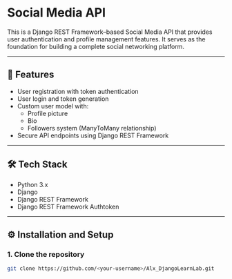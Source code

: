 # Social Media API

This is a Django REST Framework–based Social Media API that provides user authentication and profile management features. It serves as the foundation for building a complete social networking platform.

---

## 🚀 Features

- User registration with token authentication  
- User login and token generation  
- Custom user model with:
  - Profile picture  
  - Bio  
  - Followers system (ManyToMany relationship)  
- Secure API endpoints using Django REST Framework  

---

## 🛠️ Tech Stack

- Python 3.x  
- Django  
- Django REST Framework  
- Django REST Framework Authtoken  

---

## ⚙️ Installation and Setup

### 1. Clone the repository
```bash
git clone https://github.com/<your-username>/Alx_DjangoLearnLab.git
